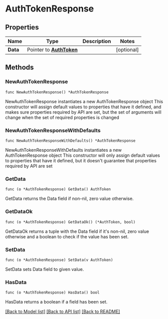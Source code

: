 # AuthTokenResponse

## Properties

Name | Type | Description | Notes
------------ | ------------- | ------------- | -------------
**Data** | Pointer to [**AuthToken**](AuthToken.md) |  | [optional] 

## Methods

### NewAuthTokenResponse

`func NewAuthTokenResponse() *AuthTokenResponse`

NewAuthTokenResponse instantiates a new AuthTokenResponse object
This constructor will assign default values to properties that have it defined,
and makes sure properties required by API are set, but the set of arguments
will change when the set of required properties is changed

### NewAuthTokenResponseWithDefaults

`func NewAuthTokenResponseWithDefaults() *AuthTokenResponse`

NewAuthTokenResponseWithDefaults instantiates a new AuthTokenResponse object
This constructor will only assign default values to properties that have it defined,
but it doesn't guarantee that properties required by API are set

### GetData

`func (o *AuthTokenResponse) GetData() AuthToken`

GetData returns the Data field if non-nil, zero value otherwise.

### GetDataOk

`func (o *AuthTokenResponse) GetDataOk() (*AuthToken, bool)`

GetDataOk returns a tuple with the Data field if it's non-nil, zero value otherwise
and a boolean to check if the value has been set.

### SetData

`func (o *AuthTokenResponse) SetData(v AuthToken)`

SetData sets Data field to given value.

### HasData

`func (o *AuthTokenResponse) HasData() bool`

HasData returns a boolean if a field has been set.


[[Back to Model list]](../README.md#documentation-for-models) [[Back to API list]](../README.md#documentation-for-api-endpoints) [[Back to README]](../README.md)


